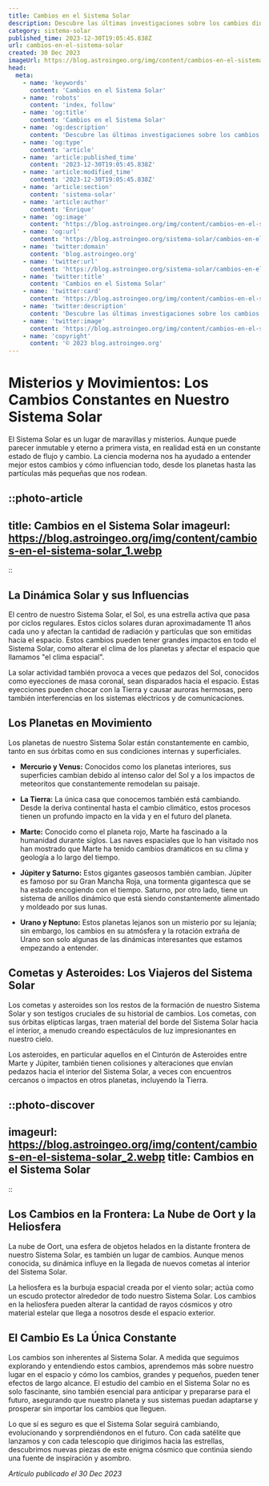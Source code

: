```yaml
---
title: Cambios en el Sistema Solar
description: Descubre las últimas investigaciones sobre los cambios dinámicos en el Sistema Solar, desde la órbita de los planetas hasta la actividad solar.
category: sistema-solar
published_time: 2023-12-30T19:05:45.838Z
url: cambios-en-el-sistema-solar
created: 30 Dec 2023
imageUrl: https://blog.astroingeo.org/img/content/cambios-en-el-sistema-solar_1.webp
head:
  meta:
    - name: 'keywords'
      content: 'Cambios en el Sistema Solar'
    - name: 'robots'
      content: 'index, follow'
    - name: 'og:title'
      content: 'Cambios en el Sistema Solar'
    - name: 'og:description'
      content: 'Descubre las últimas investigaciones sobre los cambios dinámicos en el Sistema Solar, desde la órbita de los planetas hasta la actividad solar.'
    - name: 'og:type'
      content: 'article'
    - name: 'article:published_time'
      content: '2023-12-30T19:05:45.838Z'
    - name: 'article:modified_time'
      content: '2023-12-30T19:05:45.838Z'
    - name: 'article:section'
      content: 'sistema-solar'
    - name: 'article:author'
      content: 'Enrique'
    - name: 'og:image'
      content: 'https://blog.astroingeo.org/img/content/cambios-en-el-sistema-solar_1.webp'
    - name: 'og:url'
      content: 'https://blog.astroingeo.org/sistema-solar/cambios-en-el-sistema-solar'
    - name: 'twitter:domain'
      content: 'blog.astroingeo.org'
    - name: 'twitter:url'
      content: 'https://blog.astroingeo.org/sistema-solar/cambios-en-el-sistema-solar'
    - name: 'twitter:title'
      content: 'Cambios en el Sistema Solar'
    - name: 'twitter:card'
      content: 'https://blog.astroingeo.org/img/content/cambios-en-el-sistema-solar_1.webp'
    - name: 'twitter:description'
      content: 'Descubre las últimas investigaciones sobre los cambios dinámicos en el Sistema Solar, desde la órbita de los planetas hasta la actividad solar.'
    - name: 'twitter:image'
      content: 'https://blog.astroingeo.org/img/content/cambios-en-el-sistema-solar_1.webp'
    - name: 'copyright'
      content: '© 2023 blog.astroingeo.org'
---
```

# Misterios y Movimientos: Los Cambios Constantes en Nuestro Sistema Solar

El Sistema Solar es un lugar de maravillas y misterios. Aunque puede parecer inmutable y eterno a primera vista, en realidad está en un constante estado de flujo y cambio. La ciencia moderna nos ha ayudado a entender mejor estos cambios y cómo influencian todo, desde los planetas hasta las partículas más pequeñas que nos rodean.

::photo-article
---
title: Cambios en el Sistema Solar
imageurl: https://blog.astroingeo.org/img/content/cambios-en-el-sistema-solar_1.webp
---
::

## La Dinámica Solar y sus Influencias

El centro de nuestro Sistema Solar, el Sol, es una estrella activa que pasa por ciclos regulares. Estos ciclos solares duran aproximadamente 11 años cada uno y afectan la cantidad de radiación y partículas que son emitidas hacia el espacio. Estos cambios pueden tener grandes impactos en todo el Sistema Solar, como alterar el clima de los planetas y afectar el espacio que llamamos "el clima espacial".

La solar actividad también provoca a veces que pedazos del Sol, conocidos como eyecciones de masa coronal, sean disparados hacia el espacio. Estas eyecciones pueden chocar con la Tierra y causar auroras hermosas, pero también interferencias en los sistemas eléctricos y de comunicaciones.

## Los Planetas en Movimiento

Los planetas de nuestro Sistema Solar están constantemente en cambio, tanto en sus órbitas como en sus condiciones internas y superficiales.

- **Mercurio y Venus:** Conocidos como los planetas interiores, sus superficies cambian debido al intenso calor del Sol y a los impactos de meteoritos que constantemente remodelan su paisaje.
  
- **La Tierra:** La única casa que conocemos también está cambiando. Desde la deriva continental hasta el cambio climático, estos procesos tienen un profundo impacto en la vida y en el futuro del planeta.
  
- **Marte:** Conocido como el planeta rojo, Marte ha fascinado a la humanidad durante siglos. Las naves espaciales que lo han visitado nos han mostrado que Marte ha tenido cambios dramáticos en su clima y geología a lo largo del tiempo.
  
- **Júpiter y Saturno:** Estos gigantes gaseosos también cambian. Júpiter es famoso por su Gran Mancha Roja, una tormenta gigantesca que se ha estado encogiendo con el tiempo. Saturno, por otro lado, tiene un sistema de anillos dinámico que está siendo constantemente alimentado y moldeado por sus lunas.
  
- **Urano y Neptuno:** Estos planetas lejanos son un misterio por su lejanía; sin embargo, los cambios en su atmósfera y la rotación extraña de Urano son solo algunas de las dinámicas interesantes que estamos empezando a entender.

## Cometas y Asteroides: Los Viajeros del Sistema Solar

Los cometas y asteroides son los restos de la formación de nuestro Sistema Solar y son testigos cruciales de su historial de cambios. Los cometas, con sus órbitas elípticas largas, traen material del borde del Sistema Solar hacia el interior, a menudo creando espectáculos de luz impresionantes en nuestro cielo.

Los asteroides, en particular aquellos en el Cinturón de Asteroides entre Marte y Júpiter, también tienen colisiones y alteraciones que envían pedazos hacia el interior del Sistema Solar, a veces con encuentros cercanos o impactos en otros planetas, incluyendo la Tierra.


::photo-discover
---
imageurl: https://blog.astroingeo.org/img/content/cambios-en-el-sistema-solar_2.webp
title: Cambios en el Sistema Solar
---
::

## Los Cambios en la Frontera: La Nube de Oort y la Heliosfera

La nube de Oort, una esfera de objetos helados en la distante frontera de nuestro Sistema Solar, es también un lugar de cambios. Aunque menos conocida, su dinámica influye en la llegada de nuevos cometas al interior del Sistema Solar.

La heliosfera es la burbuja espacial creada por el viento solar; actúa como un escudo protector alrededor de todo nuestro Sistema Solar. Los cambios en la heliosfera pueden alterar la cantidad de rayos cósmicos y otro material estelar que llega a nosotros desde el espacio exterior.

## El Cambio Es La Única Constante

Los cambios son inherentes al Sistema Solar. A medida que seguimos explorando y entendiendo estos cambios, aprendemos más sobre nuestro lugar en el espacio y cómo los cambios, grandes y pequeños, pueden tener efectos de largo alcance. El estudio del cambio en el Sistema Solar no es solo fascinante, sino también esencial para anticipar y prepararse para el futuro, asegurando que nuestro planeta y sus sistemas puedan adaptarse y prosperar sin importar los cambios que lleguen. 

Lo que sí es seguro es que el Sistema Solar seguirá cambiando, evolucionando y sorprendiéndonos en el futuro. Con cada satélite que lanzamos y con cada telescopio que dirigimos hacia las estrellas, descubrimos nuevas piezas de este enigma cósmico que continúa siendo una fuente de inspiración y asombro.

_Artículo publicado el 30 Dec 2023_
